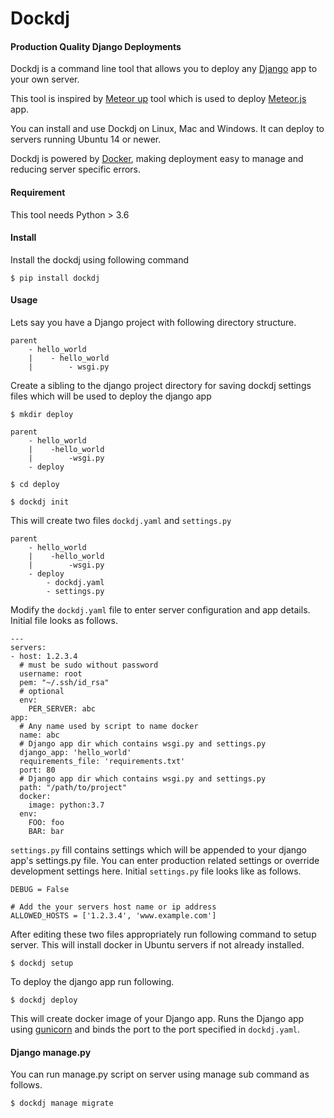 # Dockdj

#### Production Quality Django Deployments

Dockdj is a command line tool that allows you to deploy any [Django](https://www.djangoproject.com/) app to your own server.

This tool is inspired by [Meteor up](http://meteor-up.com/) tool which is used to deploy [Meteor.js](https://www.meteor.com/) app.

You can install and use Dockdj on Linux, Mac and Windows. It can deploy to servers running Ubuntu 14 or newer.

Dockdj is powered by [Docker](http://www.docker.com/), making deployment easy to manage and reducing server specific errors.


#### Requirement

This tool needs Python > 3.6

#### Install

Install the dockdj using following command

    $ pip install dockdj


#### Usage

Lets say you have a Django project with following directory structure.

    parent
        - hello_world
        |    - hello_world
        |        - wsgi.py

Create a sibling to the django project directory for saving dockdj settings files which will be used to deploy the django app

    $ mkdir deploy
        
    parent
        - hello_world
        |    -hello_world
        |        -wsgi.py
        - deploy
    
    $ cd deploy

    $ dockdj init

This will create two files `dockdj.yaml` and `settings.py`

    parent
        - hello_world
        |    -hello_world
        |        -wsgi.py
        - deploy
            - dockdj.yaml
            - settings.py

Modify the `dockdj.yaml` file to enter server configuration and app details. Initial file looks as follows.

    ---
    servers:
    - host: 1.2.3.4
      # must be sudo without password
      username: root
      pem: "~/.ssh/id_rsa"
      # optional
      env:
        PER_SERVER: abc
    app:
      # Any name used by script to name docker
      name: abc
      # Django app dir which contains wsgi.py and settings.py
      django_app: 'hello_world'
      requirements_file: 'requirements.txt'
      port: 80
      # Django app dir which contains wsgi.py and settings.py
      path: "/path/to/project"
      docker:
        image: python:3.7
      env:
        FOO: foo
        BAR: bar

`settings.py` fill contains settings which will be appended to your django app's settings.py file. You can enter production related settings or override development settings here. Initial `settings.py` file looks like as follows.


    DEBUG = False

    # Add the your servers host name or ip address
    ALLOWED_HOSTS = ['1.2.3.4', 'www.example.com']


After editing these two files appropriately run following command to setup server. This will install docker in Ubuntu servers if not already installed.

    
    $ dockdj setup


To deploy the django app run following.

    $ dockdj deploy
    
This will create docker image of your Django app. Runs the Django app using [gunicorn](https://gunicorn.org/) and binds the port to the port specified in `dockdj.yaml`.


#### Django manage.py

You can run manage.py script on server using manage sub command as follows.

    $ dockdj manage migrate
    
 